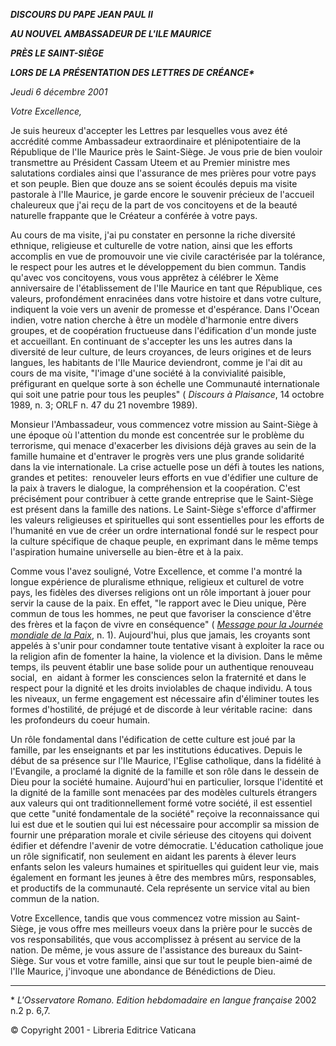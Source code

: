 ***DISCOURS DU PAPE JEAN PAUL II***

***AU NOUVEL AMBASSADEUR DE L'ILE MAURICE***

***PRÈS LE SAINT-SIÈGE***

***LORS DE LA PRÉSENTATION DES LETTRES DE CRÉANCE\****

*Jeudi 6 décembre 2001*

*Votre Excellence,*

Je suis heureux d'accepter les Lettres par lesquelles vous avez été accrédité comme Ambassadeur extraordinaire et plénipotentiaire de la République de l'Ile Maurice près le Saint-Siège. Je vous prie de bien vouloir transmettre au Président Cassam Uteem et au Premier ministre mes salutations cordiales ainsi que l'assurance de mes prières pour votre pays et son peuple. Bien que douze ans se soient écoulés depuis ma visite pastorale à l'Ile Maurice, je garde encore le souvenir précieux de l'accueil chaleureux que j'ai reçu de la part de vos concitoyens et de la beauté naturelle frappante que le Créateur a conférée à votre pays.

Au cours de ma visite, j'ai pu constater en personne la riche diversité ethnique, religieuse et culturelle de votre nation, ainsi que les efforts accomplis en vue de promouvoir une vie civile caractérisée par la tolérance, le respect pour les autres et le développement du bien commun. Tandis qu'avec vos concitoyens, vous vous apprêtez à célébrer le Xème anniversaire de l'établissement de l'Ile Maurice en tant que République, ces valeurs, profondément enracinées dans votre histoire et dans votre culture, indiquent la voie vers un avenir de promesse et d'espérance. Dans l'Ocean indien, votre nation cherche à être un modèle d'harmonie entre divers groupes, et de coopération fructueuse dans l'édification d'un monde juste et accueillant. En continuant de s'accepter les uns les autres dans la diversité de leur culture, de leurs croyances, de leurs origines et de leurs langues, les habitants de l'Ile Maurice deviendront, comme je l'ai dit au cours de ma visite, "l'image d'une société à la convivialité paisible, préfigurant en quelque sorte à son échelle une Communauté internationale qui soit une patrie pour tous les peuples" ( *Discours à Plaisance*, 14 octobre 1989, n. 3; ORLF n. 47 du 21 novembre 1989).

Monsieur l'Ambassadeur, vous commencez votre mission au Saint-Siège à une époque où l'attention du monde est concentrée sur le problème du terrorisme, qui menace d'exacerber les divisions déjà graves au sein de la famille humaine et d'entraver le progrès vers une plus grande solidarité dans la vie internationale. La crise actuelle pose un défi à toutes les nations, grandes et petites:  renouveler leurs efforts en vue d'édifier une culture de la paix à travers le dialogue, la compréhension et la coopération. C'est précisément pour contribuer à cette grande entreprise que le Saint-Siège est présent dans la famille des nations. Le Saint-Siège s'efforce d'affirmer les valeurs religieuses et spirituelles qui sont essentielles pour les efforts de l'humanité en vue de créer un ordre international fondé sur le respect pour la culture spécifique de chaque peuple, en exprimant dans le même temps l'aspiration humaine universelle au bien-être et à la paix.

Comme vous l'avez souligné, Votre Excellence, et comme l'a montré la longue expérience de pluralisme ethnique, religieux et culturel de votre pays, les fidèles des diverses religions ont un rôle important à jouer pour servir la cause de la paix. En effet, "le rapport avec le Dieu unique, Père commun de tous les hommes, ne peut que favoriser la conscience d'être des frères et la façon de vivre en conséquence" ( *[Message pour la Journée mondiale de la Paix](/content/john-paul-ii/fr/messages/peace/documents/hf_jp-ii_mes_20011211_xxxv-world-day-for-peace.html)*, n. 1). Aujourd'hui, plus que jamais, les croyants sont appelés à s'unir pour condamner toute tentative visant à exploiter la race ou la religion afin de fomenter la haine, la violence et la division. Dans le même temps, ils peuvent établir une base solide pour un authentique renouveau  social,  en  aidant à former les consciences selon la fraternité et dans le respect pour la dignité et les droits inviolables de chaque individu. A tous les niveaux, un ferme engagement est nécessaire afin d'éliminer toutes les formes d'hostilité, de préjugé et de discorde à leur véritable racine:  dans les profondeurs du coeur humain.

Un rôle fondamental dans l'édification de cette culture est joué par la famille, par les enseignants et par les institutions éducatives. Depuis le début de sa présence sur l'Ile Maurice, l'Eglise catholique, dans la fidélité à l'Evangile, a proclamé la dignité de la famille et son rôle dans le dessein de Dieu pour la société humaine. Aujourd'hui en particulier, lorsque l'identité et la dignité de la famille sont menacées par des modèles culturels étrangers aux valeurs qui ont traditionnellement formé votre société, il est essentiel que cette "unité fondamentale de la société" reçoive la reconnaissance qui lui est due et le soutien qui lui est nécessaire pour accomplir sa mission de fournir une préparation morale et civile sérieuse des citoyens qui doivent édifier et défendre l'avenir de votre démocratie. L'éducation catholique joue un rôle significatif, non seulement en aidant les parents à élever leurs enfants selon les valeurs humaines et spirituelles qui guident leur vie, mais également en formant les jeunes à être des membres mûrs, responsables, et productifs de la communauté. Cela représente un service vital au bien commun de la nation.

Votre Excellence, tandis que vous commencez votre mission au Saint-Siège, je vous offre mes meilleurs voeux dans la prière pour le succès de vos responsabilités, que vous accomplissez à présent au service de la nation. De même, je vous assure de l'assistance des bureaux du Saint-Siège. Sur vous et votre famille, ainsi que sur tout le peuple bien-aimé de l'Ile Maurice, j'invoque une abondance de Bénédictions de Dieu.

* * *

\* *L'Osservatore Romano. Edition hebdomadaire en langue française* 2002 n.2 p. 6,7.

© Copyright 2001 - Libreria Editrice Vaticana